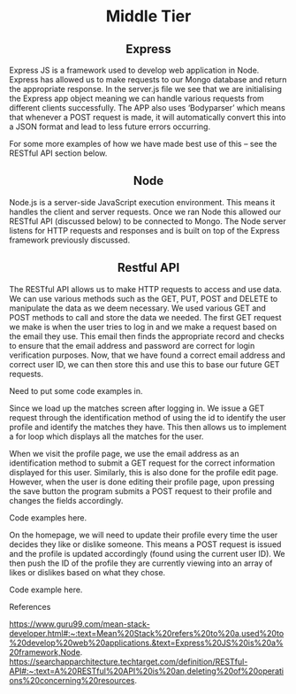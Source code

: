 <h1 align="center">Middle Tier</h1>

<h2 align="center">Express</h2>

Express JS is a framework used to develop web application in Node. Express has allowed us to make requests to our Mongo database and return the appropriate response. 
In the server.js file we see that we are initialising the Express app object meaning we can handle various requests from different clients successfully. The APP also uses ‘Bodyparser’ which means that whenever a POST request is made, it will automatically convert this into a JSON format and lead to less future errors occurring. 

For some more examples of how we have made best use of this – see the RESTful API section below. 

<h2 align="center">Node</h2>

Node.js is a server-side JavaScript execution environment. This means it handles the client and server requests. Once we ran Node this allowed our RESTful API (discussed below) to be connected to Mongo. The Node server listens for HTTP requests and responses and is built on top of the Express framework previously discussed. 

<h2 align="center">Restful API</h2>

The RESTful API allows us to make HTTP requests to access and use data. We can use various methods such as the GET, PUT, POST and DELETE to manipulate the data as we deem necessary. We used various GET and POST methods to call and store the data we needed. The first GET request we make is when the user tries to log in and we make a request based on the email they use. This email then finds the appropriate record and checks to ensure that the email address and password are correct for login verification purposes. Now, that we have found a correct email address and correct user ID, we can then store this and use this to base our future GET requests.

Need to put some code examples in. 

Since we load up the matches screen after logging in. We issue a GET request through the identification method of using the id to identify the user profile and identify the matches they have. This then allows us to implement a for loop which displays all the matches for the user. 

When we visit the profile page, we use the email address as an identification method to submit a GET request for the correct information displayed for this user. Similarly, this is also done for the profile edit page. However, when the user is done editing their profile page, upon pressing the save button the program submits a POST request to their profile and changes the fields accordingly. 

Code examples here. 

On the homepage, we will need to update their profile every time the user decides they like or dislike someone. This means a POST request is issued and the profile is updated accordingly (found using the current user ID). We then push the ID of the profile they are currently viewing into an array of likes or dislikes based on what they chose. 

Code example here.    

References

https://www.guru99.com/mean-stack-developer.html#:~:text=Mean%20Stack%20refers%20to%20a,used%20to%20develop%20web%20applications.&text=Express%20JS%20is%20a%20framework,Node.
https://searchapparchitecture.techtarget.com/definition/RESTful-API#:~:text=A%20RESTful%20API%20is%20an,deleting%20of%20operations%20concerning%20resources. 
